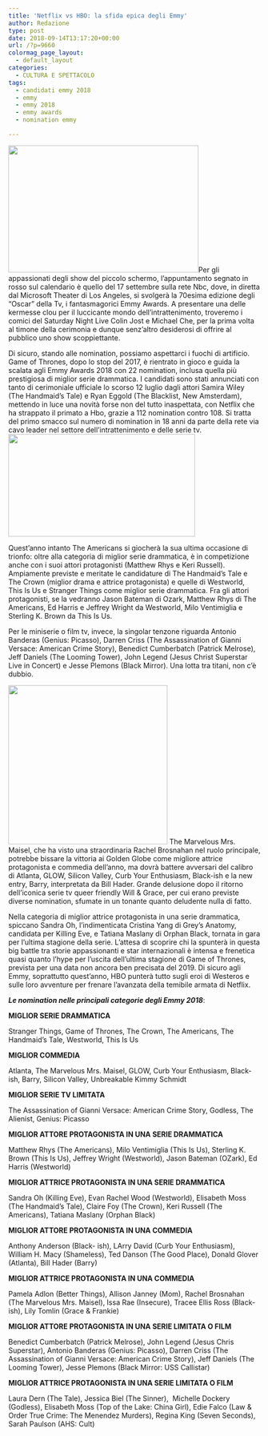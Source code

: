 ```yaml
---
title: 'Netflix vs HBO: la sfida epica degli Emmy'
author: Redazione
type: post
date: 2018-09-14T13:17:20+00:00
url: /?p=9660
colormag_page_layout:
  - default_layout
categories:
  - CULTURA E SPETTACOLO
tags:
  - candidati emmy 2018
  - emmy
  - emmy 2018
  - emmy awards
  - nomination emmy

---
```

<img decoding="async" loading="lazy" class=" wp-image-9663 alignleft" src="https://progressonline.it/wp-content/uploads/2018/09/creative-arts-emmys-70th-2018-featured-300x201.jpg" alt="" width="380" height="254" />Per gli appassionati degli show del piccolo schermo, l’appuntamento segnato in rosso sul calendario è quello del 17 settembre sulla rete Nbc, dove, in diretta dal Microsoft Theater di Los Angeles, si svolgerà la 70esima edizione degli “Oscar” della Tv, i fantasmagorici Emmy Awards. A presentare una delle kermesse clou per il luccicante mondo dell’intrattenimento, troveremo i comici del Saturday Night Live Colin Jost e Michael Che, per la prima volta al timone della cerimonia e dunque senz&#8217;altro desiderosi di offrire al pubblico uno show scoppiettante.

Di sicuro, stando alle nomination, possiamo aspettarci i fuochi di artificio. Game of Thrones, dopo lo stop del 2017, è rientrato in gioco e guida la scalata agli Emmy Awards 2018 con 22 nomination, inclusa quella più prestigiosa di miglior serie drammatica. I candidati sono stati annunciati con tanto di cerimoniale ufficiale lo scorso 12 luglio dagli attori Samira Wiley (The Handmaid’s Tale) e Ryan Eggold (The Blacklist, New Amsterdam), mettendo in luce una novità forse non del tutto inaspettata, con Netflix che ha strappato il primato a Hbo, grazie a 112 nomination contro 108. Si tratta del primo smacco sul numero di nomination in 18 anni da parte della rete via cavo leader nel settore dell’intrattenimento e delle serie tv.<img decoding="async" loading="lazy" class=" wp-image-9662 alignright" src="https://progressonline.it/wp-content/uploads/2018/09/emmy-awards-2018-candidati-vincitori-quando-come-vedere-premiazione-diretta-streaming2-300x165.png" alt="" width="373" height="205" />

Quest’anno intanto The Americans si giocherà la sua ultima occasione di trionfo: oltre alla categoria di miglior serie drammatica, è in competizione anche con i suoi attori protagonisti (Matthew Rhys e Keri Russell). Ampiamente previste e meritate le candidature di The Handmaid’s Tale e The Crown (miglior drama e attrice protagonista) e quelle di Westworld, This Is Us e Stranger Things come miglior serie drammatica. Fra gli attori protagonisti, se la vedranno Jason Bateman di Ozark, Matthew Rhys di The Americans, Ed Harris e Jeffrey Wright da Westworld, Milo Ventimiglia e Sterling K. Brown da This Is Us.

Per le miniserie o film tv, invece, la singolar tenzone riguarda Antonio Banderas (Genius: Picasso), Darren Criss (The Assassination of Gianni Versace: American Crime Story), Benedict Cumberbatch (Patrick Melrose), Jeff Daniels (The Looming Tower), John Legend (Jesus Christ Superstar Live in Concert) e Jesse Plemons (Black Mirror). Una lotta tra titani, non c’è dubbio.

<img decoding="async" loading="lazy" class=" wp-image-9661 alignleft" src="https://progressonline.it/wp-content/uploads/2018/09/emmy-awards-2018-candidati-vincitori-quando-come-vedere-premiazione-diretta-streaming-600x600-300x300.jpg" alt="" width="318" height="318" /> The Marvelous Mrs. Maisel, che ha visto una straordinaria Rachel Brosnahan nel ruolo principale, potrebbe bissare la vittoria ai Golden Globe come migliore attrice protagonista e commedia dell’anno, ma dovrà battere avversari del calibro di Atlanta, GLOW, Silicon Valley, Curb Your Enthusiasm, Black-ish e la new entry, Barry, interpretata da Bill Hader. Grande delusione dopo il ritorno dell’iconica serie tv queer friendly Will & Grace, per cui erano previste diverse nomination, sfumate in un tonante quanto deludente nulla di fatto.

Nella categoria di miglior attrice protagonista in una serie drammatica, spiccano Sandra Oh, l’indimenticata Cristina Yang di Grey’s Anatomy, candidata per Killing Eve, e Tatiana Maslany di Orphan Black, tornata in gara per l’ultima stagione della serie. L’attesa di scoprire chi la spunterà in questa big battle tra storie appassionanti e star internazionali è intensa e frenetica quasi quanto l’hype per l’uscita dell’ultima stagione di Game of Thrones, prevista per una data non ancora ben precisata del 2019. Di sicuro agli Emmy, soprattutto quest’anno, HBO punterà tutto sugli eroi di Westeros e sulle loro avventure per frenare l’avanzata della temibile armata di Netflix.

**_Le nomination nelle principali categorie degli Emmy 2018_**:

**MIGLIOR SERIE DRAMMATICA**

Stranger Things, Game of Thrones, The Crown, The Americans, The Handmaid’s Tale, Westworld, This Is Us

**MIGLIOR COMMEDIA**

Atlanta, The Marvelous Mrs. Maisel, GLOW, Curb Your Enthusiasm, Black-ish, Barry, Silicon Valley, Unbreakable Kimmy Schmidt

**MIGLIOR SERIE TV LIMITATA**

The Assassination of Gianni Versace: American Crime Story, Godless, The Alienist, Genius: Picasso

**MIGLIOR ATTORE PROTAGONISTA IN UNA SERIE DRAMMATICA**

Matthew Rhys (The Americans), Milo Ventimiglia (This Is Us), Sterling K. Brown (This Is Us), Jeffrey Wright (Westworld), Jason Bateman (OZark), Ed Harris (Westworld)

**MIGLIOR ATTRICE PROTAGONISTA IN UNA SERIE DRAMMATICA**

Sandra Oh (Killing Eve), Evan Rachel Wood (Westworld), Elisabeth Moss (The Handmaid’s Tale), Claire Foy (The Crown), Keri Russell (The Americans), Tatiana Maslany (Orphan Black)

**MIGLIOR ATTORE PROTAGONISTA IN UNA COMMEDIA**

Anthony Anderson (Black- ish), LArry David (Curb Your Enthusiasm), William H. Macy (Shameless), Ted Danson (The Good Place), Donald Glover (Atlanta), Bill Hader (Barry)

**MIGLIOR ATTRICE PROTAGONISTA IN UNA COMMEDIA**

Pamela Adlon (Better Things), Allison Janney (Mom), Rachel Brosnahan (The Marvelous Mrs. Maisel), Issa Rae (Insecure), Tracee Ellis Ross (Black-ish), Lily Tomlin (Grace & Frankie)

**MIGLIOR ATTORE PROTAGONISTA IN UNA SERIE LIMITATA O FILM**

Benedict Cumberbatch (Patrick Melrose), John Legend (Jesus Chris Superstar), Antonio Banderas (Genius: Picasso), Darren Criss (The Assassination of Gianni Versace: American Crime Story), Jeff Daniels (The Looming Tower), Jesse Plemons (Black Mirror: USS Callistar)

**MIGLIOR ATTRICE PROTAGONISTA IN UNA SERIE LIMITATA O FILM**

Laura Dern (The Tale), Jessica Biel (The Sinner),  Michelle Dockery (Godless), Elisabeth Moss (Top of the Lake: China Girl), Edie Falco (Law & Order True Crime: The Menendez Murders), Regina King (Seven Seconds), Sarah Paulson (AHS: Cult)

&nbsp;